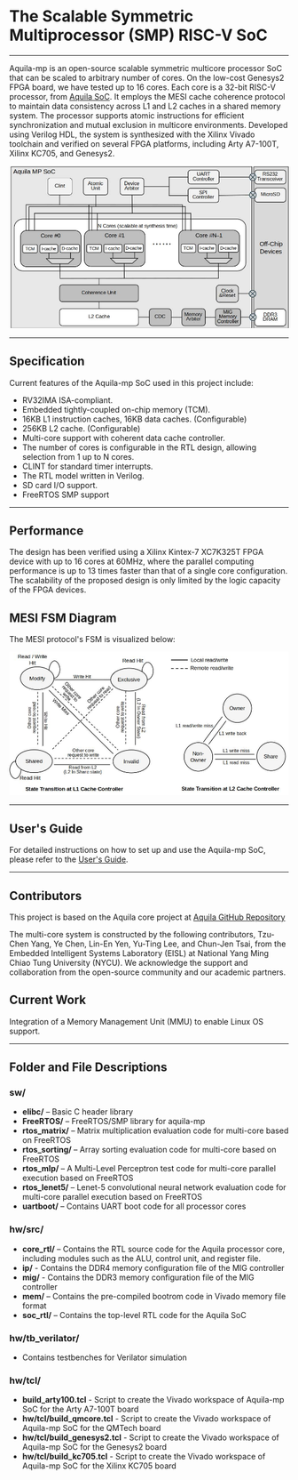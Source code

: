 # The Scalable Symmetric Multiprocessor (SMP) RISC-V SoC

---

Aquila-mp is an open-source scalable symmetric multicore processor SoC that can be scaled to arbitrary number of cores. On the low-cost Genesys2 FPGA board, we have tested up to 16 cores. Each core is a 32-bit RISC-V processor, from [Aquila SoC](https://github.com/eisl-nctu/aquila). It employs the MESI cache coherence protocol to maintain data consistency across L1 and L2 caches in a shared memory system. The processor supports atomic instructions for efficient synchronization and mutual exclusion in multicore environments. Developed using Verilog HDL, the system is synthesized with the Xilinx Vivado toolchain and verified on several FPGA platforms, including Arty A7-100T, Xilinx KC705, and Genesys2.

![Architecture Diagram](docs/architecture.jpg)

---

## **Specification**

Current features of the Aquila-mp SoC used in this project include:

- RV32IMA ISA-compliant.
- Embedded tightly-coupled on-chip memory (TCM).
- 16KB L1 instruction caches, 16KB data caches. (Configurable)
- 256KB L2 cache. (Configurable)
- Multi-core support with coherent data cache controller.
- The number of cores is configurable in the RTL design, allowing selection from 1 up to N cores.
- CLINT for standard timer interrupts.
- The RTL model written in Verilog.
- SD card I/O support.
- FreeRTOS SMP support

---

## **Performance**
The design has been verified using a Xilinx Kintex-7 XC7K325T FPGA device with up to 16 cores at 60MHz, where the parallel computing performance is up to 13 times faster than that of a single core configuration. The scalability of the proposed design is only limited by the logic capacity of the FPGA devices.

## **MESI FSM Diagram**  
The MESI protocol's FSM is visualized below:  

![MESI FSM Diagram](docs/MESI.jpg)

---

## **User's Guide**
For detailed instructions on how to set up and use the Aquila-mp SoC, please refer to the [User's Guide](docs/user_guide.md).

---

## **Contributors**  
This project is based on the Aquila core project at [Aquila GitHub Repository](https://github.com/eisl-nctu/aquila)

The multi-core system is constructed by the following contributors, Tzu-Chen Yang, Ye Chen, Lin-En Yen, Yu-Ting Lee, and Chun-Jen Tsai, from the Embedded Intelligent Systems Laboratory (EISL) at National Yang Ming Chiao Tung University (NYCU). We acknowledge the support and collaboration from the open-source community and our academic partners.

## **Current Work**
Integration of a Memory Management Unit (MMU) to enable Linux OS support.

---

## **Folder and File Descriptions**

### **sw/**  
- **elibc/** – Basic C header library  
- **FreeRTOS/** – FreeRTOS/SMP library for aquila-mp   
- **rtos_matrix/** – Matrix multiplication evaluation code for multi-core based on FreeRTOS
- **rtos_sorting/** – Array sorting evaluation code for multi-core based on FreeRTOS
- **rtos_mlp/** – A Multi-Level Perceptron test code for multi-core parallel execution based on FreeRTOS
- **rtos_lenet5/** – Lenet-5 convolutional neural network evaluation code for multi-core parallel execution based on FreeRTOS
- **uartboot/** – Contains UART boot code for all processor cores

### **hw/src/**
- **core_rtl/** – Contains the RTL source code for the Aquila processor core, including modules such as the ALU, control unit, and register file.
- **ip/** - Contains the DDR4 memory configuration file of the MIG controller
- **mig/** - Contains the DDR3 memory configuration file of the MIG controller
- **mem/** – Contains the pre-compiled bootrom code in Vivado memory file format
- **soc_rtl/** – Contains the top-level RTL code for the Aquila SoC

### **hw/tb_verilator/**
- Contains testbenches for Verilator simulation

### **hw/tcl/**
- **build_arty100.tcl** - Script to create the Vivado workspace of Aquila-mp SoC for the Arty A7-100T board
- **hw/tcl/build_qmcore.tcl** - Script to create the Vivado workspace of Aquila-mp SoC for the QMTech board
- **hw/tcl/build_genesys2.tcl** - Script to create the Vivado workspace of Aquila-mp SoC for the Genesys2 board
- **hw/tcl/build_kc705.tcl** - Script to create the Vivado workspace of Aquila-mp SoC for the Xilinx KC705 board
